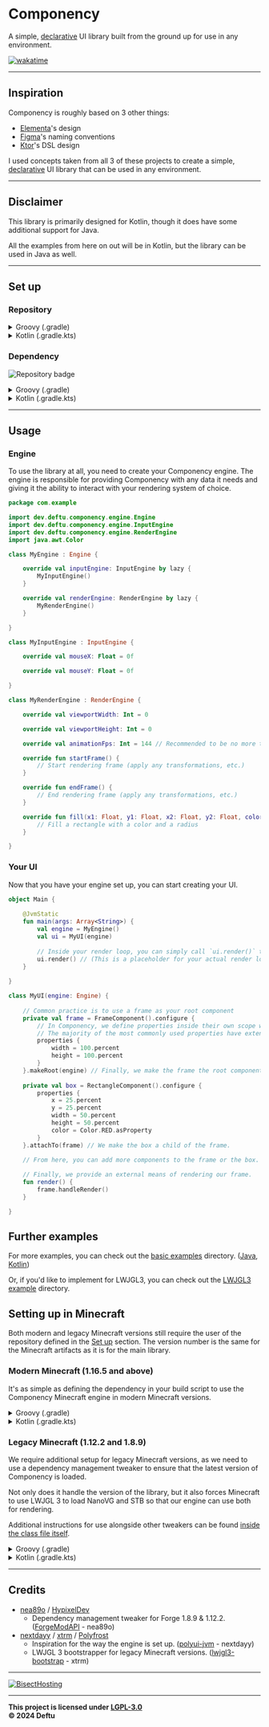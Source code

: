 # Componency
A simple, [declarative][declarative_programming] UI library built from the ground up for use in any environment.

[![wakatime](https://wakatime.com/badge/user/25be8ed5-7461-4fcf-93f7-0d88a7692cca/project/3863d6a3-adb4-4e89-8fae-81c9e8af6809.svg?style=for-the-badge)](https://wakatime.com/badge/user/25be8ed5-7461-4fcf-93f7-0d88a7692cca/project/3863d6a3-adb4-4e89-8fae-81c9e8af6809)

---

## Inspiration

Componency is roughly based on 3 other things:
- [Elementa][elementa]'s design
- [Figma][figma]'s naming conventions
- [Ktor][ktor]'s DSL design

I used concepts taken from all 3 of these projects to create a simple, [declarative][declarative_programming] UI library that can be used in any environment.

---

## Disclaimer

This library is primarily designed for Kotlin, though it does have some additional support for Java.

All the examples from here on out will be in Kotlin, but the library can be used in Java as well.

---

## Set up

### Repository


<details>
    <summary>Groovy (.gradle)</summary>

```gradle
maven {
    name = "Deftu Snapshots"
    url = "https://maven.deftu.dev/snapshots"
}
```
</details>

<details>
    <summary>Kotlin (.gradle.kts)</summary>

```kotlin
maven(url = "https://maven.deftu.dev/snapshots") {
    name = "Deftu Snapshots"
}
```
</details>

### Dependency

![Repository badge](https://maven.deftu.dev/api/badge/latest/releases/dev/deftu/componency?color=C33F3F&name=Componency)

<details>
    <summary>Groovy (.gradle)</summary>

```gradle
modImplementation "dev.deftu:componency:<VERSION>"
```

</details>

<details>
    <summary>Kotlin (.gradle.kts)</summary>

```gradle
implementation("dev.deftu:componency:<VERSION>")
```

</details>

---

## Usage

### Engine

To use the library at all, you need to create your Componency engine. The engine is responsible for providing Componency with any data it needs and giving it the ability to interact with your rendering system of choice.

```kotlin
package com.example

import dev.deftu.componency.engine.Engine
import dev.deftu.componency.engine.InputEngine
import dev.deftu.componency.engine.RenderEngine
import java.awt.Color

class MyEngine : Engine {

    override val inputEngine: InputEngine by lazy {
        MyInputEngine()
    }

    override val renderEngine: RenderEngine by lazy {
        MyRenderEngine()
    }

}

class MyInputEngine : InputEngine {

    override val mouseX: Float = 0f

    override val mouseY: Float = 0f

}

class MyRenderEngine : RenderEngine {

    override val viewportWidth: Int = 0

    override val viewportHeight: Int = 0

    override val animationFps: Int = 144 // Recommended to be no more than 300

    override fun startFrame() {
        // Start rendering frame (apply any transformations, etc.)
    }

    override fun endFrame() {
        // End rendering frame (apply any transformations, etc.)
    }

    override fun fill(x1: Float, y1: Float, x2: Float, y2: Float, color: Color, radius: Float) {
        // Fill a rectangle with a color and a radius
    }

}
```

### Your UI

Now that you have your engine set up, you can start creating your UI.

```kotlin
object Main {
    
    @JvmStatic
    fun main(args: Array<String>) {
        val engine = MyEngine()
        val ui = MyUI(engine)
        
        // Inside your render loop, you can simply call `ui.render()` to render your UI.
        ui.render() // (This is a placeholder for your actual render loop)
    }
    
}

class MyUI(engine: Engine) {
    
    // Common practice is to use a frame as your root component
    private val frame = FrameComponent().configure {
        // In Componency, we define properties inside their own scope when configuring.
        // The majority of the most commonly used properties have extension variables and functions to make them easier to access.
        properties {
            width = 100.percent
            height = 100.percent
        }
    }.makeRoot(engine) // Finally, we make the frame the root component of this UI by giving it the engine.
    
    private val box = RectangleComponent().configure {
        properties {
            x = 25.percent
            y = 25.percent
            width = 50.percent
            height = 50.percent
            color = Color.RED.asProperty
        }
    }.attachTo(frame) // We make the box a child of the frame.
    
    // From here, you can add more components to the frame or the box.

    // Finally, we provide an external means of rendering our frame.
    fun render() {
        frame.handleRender()
    }

}
```

## Further examples

For more examples, you can check out the [basic examples](./example-basic) directory. ([Java](./example-basic/src/main/java/JavaExampleUI.java), [Kotlin](./example-basic/src/main/kotlin/KotlinExampleUI.kt))

Or, if you'd like to implement for LWJGL3, you can check out the [LWJGL3 example](./example-lwjgl3) directory.

## Setting up in Minecraft

Both modern and legacy Minecraft versions still require the user of the repository defined in the [Set up](#set-up) section. The version number is the same for the Minecraft artifacts as it is for the main library.

### Modern Minecraft (1.16.5 and above)

It's as simple as defining the dependency in your build script to use the Componency Minecraft engine in modern Minecraft versions.

<details>
    <summary>Groovy (.gradle)</summary>

```gradle
modImplementation "dev.deftu:componency-minecraft-<MINECRAFT VERSION>-<MOD LOADER>:<VERSION>"
```

</details>

<details>
    <summary>Kotlin (.gradle.kts)</summary>

```gradle
implementation("dev.deftu:componency-minecraft-<MINECRAFT VERSION>-<MOD LOADER>:<VERSION>")
```

</details>

### Legacy Minecraft (1.12.2 and 1.8.9)

We require additional setup for legacy Minecraft versions, as we need to use a dependency management tweaker to ensure that the latest version of Componency is loaded.

Not only does it handle the version of the library, but it also forces Minecraft to use LWJGL 3 to load NanoVG and STB so that our engine can use both for rendering.

Additional instructions for use alongside other tweakers can be found [inside the class file itself](./minecraft-tweaker/src/main/kotlin/dev/deftu/componency/minecraft/tweaker/ComponencyTweaker.kt).

<details>
    <summary>Groovy (.gradle)</summary>

```gradle
dependencies {
    modImplementation "dev.deftu:componency-minecraft-<MINECRAFT VERSION>-<MOD LOADER>:<VERSION>"
    modImplementation "dev.deftu:componency-minecraft-tweaker-<MINECRAFT VERSION>-<MOD LOADER>:<VERSION>"
}

jar {
    manifest {
        attributes(
            "TweakClass": "dev.deftu.componency.minecraft.tweaker.ComponencyTweaker"
        )
    }
}
```

</details>

<details>
    <summary>Kotlin (.gradle.kts)</summary>

```gradle
dependencies {
    implementation("dev.deftu:componency-minecraft-<MINECRAFT VERSION>-<MOD LOADER>:<VERSION>")
    implementation("dev.deftu:componency-minecraft-tweaker-<MINECRAFT VERSION>-<MOD LOADER>:<VERSION>")
}

tasks.jar {
    manifest {
        attributes(
            "TweakClass" to "dev.deftu.componency.minecraft.tweaker.ComponencyTweaker"
        )
    }
}
```

</details>

---

## Credits

- [nea89o](https://github.com/nea89o) / [HypixelDev](https://github.com/HypixelDev)
  - Dependency management tweaker for Forge 1.8.9 & 1.12.2. ([ForgeModAPI](https://github.com/HypixelDev/ForgeModAPI) - nea89o)
- [nextdayy](https://github.com/nextdayy) / [xtrm](https://github.com/xtrm-en) / [Polyfrost](https://github.com/Polyfrost)
  - Inspiration for the way the engine is set up. ([polyui-jvm](https://github.com/Polyfrost/polyui-jvm) - nextdayy)
  - LWJGL 3 bootstrapper for legacy Minecraft versions. ([lwjgl3-bootstrap](https://github.com/Polyfrost/lwjgl3-bootstrap/) - xtrm)

---

[![BisectHosting](https://www.bisecthosting.com/partners/custom-banners/8fb6621b-811a-473b-9087-c8c42b50e74c.png)](https://bisecthosting.com/deftu)

---

**This project is licensed under [LGPL-3.0][lgpl]**\
**&copy; 2024 Deftu**

[elementa]: https://github.com/EssentialGG/Elementa
[figma]: https://www.figma.com/
[ktor]: https://ktor.io/
[declarative_programming]: https://en.wikipedia.org/wiki/Declarative_programming
[lgpl]: https://www.gnu.org/licenses/lgpl-3.0.en.html
